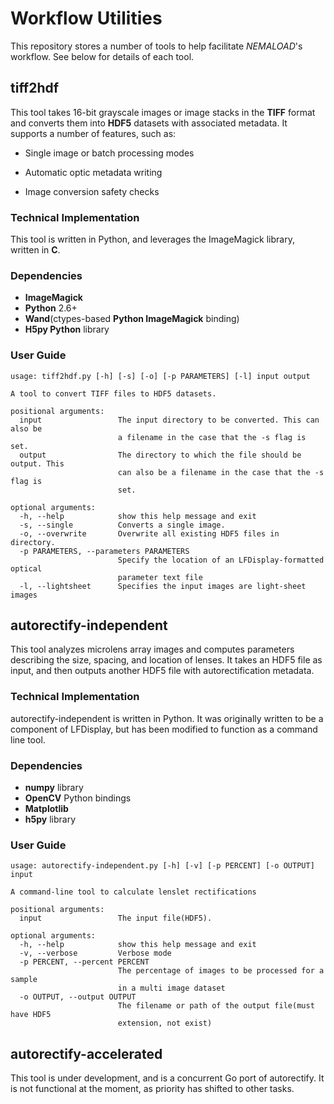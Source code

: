 # Workflow Utilities
This repository stores a number of tools to help facilitate *NEMALOAD*'s workflow. See below for details of each tool.

## tiff2hdf

This tool takes 16-bit grayscale images or image stacks in the **TIFF** format and converts them into **HDF5** datasets with associated metadata. It supports a number of features, such as:

* Single image or batch processing modes

* Automatic optic metadata writing

* Image conversion safety checks

### Technical Implementation
This tool is written in Python, and leverages the ImageMagick library, written in **C**. 

### Dependencies
* **ImageMagick**
* **Python** 2.6+
* **Wand**(ctypes-based **Python ImageMagick** binding)
* **H5py Python** library

### User Guide
```
usage: tiff2hdf.py [-h] [-s] [-o] [-p PARAMETERS] [-l] input output

A tool to convert TIFF files to HDF5 datasets.

positional arguments:
  input                 The input directory to be converted. This can also be
                        a filename in the case that the -s flag is set.
  output                The directory to which the file should be output. This
                        can also be a filename in the case that the -s flag is
                        set.

optional arguments:
  -h, --help            show this help message and exit
  -s, --single          Converts a single image.
  -o, --overwrite       Overwrite all existing HDF5 files in directory.
  -p PARAMETERS, --parameters PARAMETERS
                        Specify the location of an LFDisplay-formatted optical
                        parameter text file
  -l, --lightsheet      Specifies the input images are light-sheet images

```

## autorectify-independent
This tool analyzes microlens array images and computes parameters describing the size, spacing, and location of lenses. It takes an HDF5 file as input, and then outputs another HDF5 file with autorectification metadata.

### Technical Implementation
autorectify-independent is written in Python. It was originally written to be a component of LFDisplay, but has been modified to function as a command line tool.
### Dependencies
* **numpy** library
* **OpenCV** Python bindings
* **Matplotlib** 
* **h5py** library


### User Guide
```
usage: autorectify-independent.py [-h] [-v] [-p PERCENT] [-o OUTPUT] input

A command-line tool to calculate lenslet rectifications

positional arguments:
  input                 The input file(HDF5).

optional arguments:
  -h, --help            show this help message and exit
  -v, --verbose         Verbose mode
  -p PERCENT, --percent PERCENT
                        The percentage of images to be processed for a sample
                        in a multi image dataset
  -o OUTPUT, --output OUTPUT
                        The filename or path of the output file(must have HDF5
                        extension, not exist)

```
## autorectify-accelerated

This tool is under development, and is a concurrent Go port of autorectify. It is not functional at the moment, as priority has shifted to other tasks.






